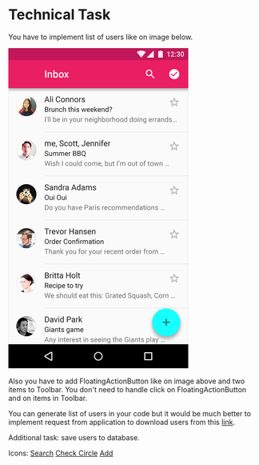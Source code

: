 # Technical Task

You have to implement list of users like on image below.


![alt tag](https://raw.githubusercontent.com/volodymyryatsykiv/TechnicalTask/master/screenshot.png)


Also you have to add FloatingActionButton like on image above and two items to Toolbar. You don't need to handle click on FloatingActionButton and on items in Toolbar.


You can generate list of users in your code but it would be much better to implement request from application to download users from this [link](https://raw.githubusercontent.com/volodymyryatsykiv/TechnicalTask/master/users.json). 


Additional task: save users to database.


Icons:
[Search](https://github.com/volodymyryatsykiv/TechnicalTask/blob/master/ic_search_white.png)
[Check Circle](https://github.com/volodymyryatsykiv/TechnicalTask/blob/master/ic_check_circle_white.png)
[Add](https://github.com/volodymyryatsykiv/TechnicalTask/blob/master/ic_add_black.png) 
